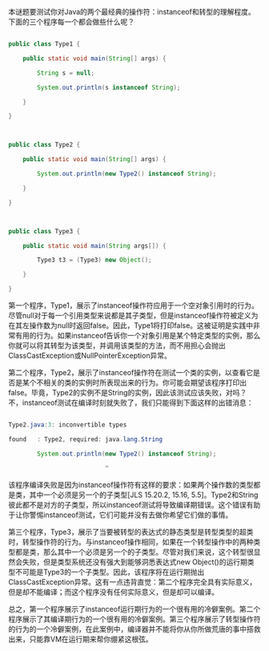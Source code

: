 本谜题要测试你对Java的两个最经典的操作符：instanceof和转型的理解程度。下面的三个程序每一个都会做些什么呢？ 
```java  
public class Type1 {
    public static void main(String[] args) {
        String s = null;
        System.out.println(s instanceof String);
    }
}

public class Type2 {
    public static void main(String[] args) {
        System.out.println(new Type2() instanceof String);
    }
}

public class Type3 {
    public static void main(String args[]) {
        Type3 t3 = (Type3) new Object();
    }
}
```
第一个程序，Type1，展示了instanceof操作符应用于一个空对象引用时的行为。尽管null对于每一个引用类型来说都是其子类型，但是instanceof操作符被定义为在其左操作数为null时返回false。因此，Type1将打印false。这被证明是实践中非常有用的行为。如果instanceof告诉你一个对象引用是某个特定类型的实例，那么你就可以将其转型为该类型，并调用该类型的方法，而不用担心会抛出ClassCastException或NullPointerException异常。 
第二个程序，Type2，展示了instanceof操作符在测试一个类的实例，以查看它是否是某个不相关的类的实例时所表现出来的行为。你可能会期望该程序打印出false。毕竟，Type2的实例不是String的实例，因此该测试应该失败，对吗？不，instanceof测试在编译时刻就失败了，我们只能得到下面这样的出错消息： 
```java  
Type2.java:3: inconvertible types
found   : Type2, required: java.lang.String
        System.out.println(new Type2() instanceof String);
                           ^
```
该程序编译失败是因为instanceof操作符有这样的要求：如果两个操作数的类型都是类，其中一个必须是另一个的子类型[JLS 15.20.2, 15.16, 5.5]。Type2和String彼此都不是对方的子类型，所以instanceof测试将导致编译期错误。这个错误有助于让你警惕instanceof测试，它们可能并没有去做你希望它们做的事情。 
第三个程序，Type3，展示了当要被转型的表达式的静态类型是转型类型的超类时，转型操作符的行为。与instanceof操作相同，如果在一个转型操作中的两种类型都是类，那么其中一个必须是另一个的子类型。尽管对我们来说，这个转型很显然会失败，但是类型系统还没有强大到能够洞悉表达式new Object()的运行期类型不可能是Type3的一个子类型。因此，该程序将在运行期抛出ClassCastException异常。这有一点违背直觉：第二个程序完全具有实际意义，但是却不能编译；而这个程序没有任何实际意义，但是却可以编译。 
总之，第一个程序展示了instanceof运行期行为的一个很有用的冷僻案例。第二个程序展示了其编译期行为的一个很有用的冷僻案例。第三个程序展示了转型操作符的行为的一个冷僻案例，在此案例中，编译器并不能将你从你所做荒唐的事中搭救出来，只能靠VM在运行期来帮你绷紧这根弦。